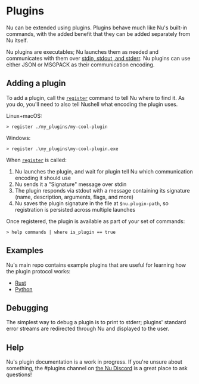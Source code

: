 # Plugins

Nu can be extended using plugins. Plugins behave much like Nu's built-in commands, with the added benefit that they can be added separately from Nu itself.

Nu plugins are executables; Nu launches them as needed and communicates with them over [stdin, stdout, and stderr](https://en.wikipedia.org/wiki/Standard_streams). Nu plugins can use either JSON or MSGPACK as their communication encoding.

## Adding a plugin

To add a plugin, call the [`register`](commands/register.md) command to tell Nu where to find it. As you do, you'll need to also tell Nushell what encoding the plugin uses.

Linux+macOS:

```
> register ./my_plugins/my-cool-plugin
```

Windows:

```
> register .\my_plugins\my-cool-plugin.exe
```

When [`register`](commands/register.md) is called:

1. Nu launches the plugin, and wait for plugin tell Nu which communication encoding it should use
2. Nu sends it a "Signature" message over stdin
3. The plugin responds via stdout with a message containing its signature (name, description, arguments, flags, and more)
4. Nu saves the plugin signature in the file at `$nu.plugin-path`, so registration is persisted across multiple launches

Once registered, the plugin is available as part of your set of commands:

```
> help commands | where is_plugin == true
```

## Examples

Nu's main repo contains example plugins that are useful for learning how the plugin protocol works:

- [Rust](https://github.com/nushell/nushell/tree/main/crates/nu_plugin_example)
- [Python](https://github.com/nushell/nushell/blob/main/crates/nu_plugin_python/plugin.py)

## Debugging

The simplest way to debug a plugin is to print to stderr; plugins' standard error streams are redirected through Nu and displayed to the user.

## Help

Nu's plugin documentation is a work in progress. If you're unsure about something, the #plugins channel on [the Nu Discord](https://discord.gg/NtAbbGn) is a great place to ask questions!
